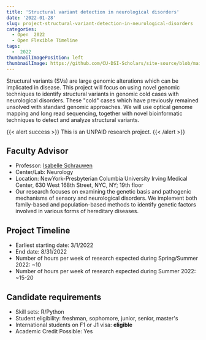 ```yaml
---
title: 'Structural variant detection in neurological disorders'
date: '2022-01-28'
slug: project-structural-variant-detection-in-neurological-disorders
categories:
  - Open  2022 
  - Open Flexible Timeline
tags:
  -  2022
thumbnailImagePosition: left
thumbnailImage: https://github.com/CU-DSI-Scholars/site-source/blob/main/static/img/chromosomes.png?raw=true
---
```

Structural variants (SVs) are large genomic alterations which can be implicated in disease. This project will focus on using novel genomic techniques to identify structural variants in genomic cold cases with neurological disorders. These "cold" cases which have previously remained unsolved with standard genomic approaches. We will use optical genome mapping and long read sequencing, together with novel bioinformatic techniques to detect and analyze structural variants.

<!--more-->

{{< alert success >}}
This is an UNPAID research project.
{{< /alert >}}

## Faculty Advisor
+ Professor: [Isabelle Schrauwen](https://statgen.us/Main_Page)
+ Center/Lab: Neurology
+ Location: NewYork-Presbyterian Columbia University Irving Medical Center, 630 West 168th Street, NYC, NY; 19th floor
+ Our research focuses on examining the genetic basis and pathogenic mechanisms of sensory and neurological disorders. We implement both family-based and population-based methods to identify genetic factors involved in various forms of hereditary diseases.

## Project Timeline
+ Earliest starting date: 3/1/2022
+ End date: 8/31/2022
+ Number of hours per week of research expected during Spring/Summer 2022: ~10
+ Number of hours per week of research expected during Summer 2022: ~15-20

## Candidate requirements
+ Skill sets: R/Python
+ Student eligibility: freshman, sophomore, junior, senior, master's
+ International students on F1 or J1 visa: **eligible**
+ Academic Credit Possible: Yes

